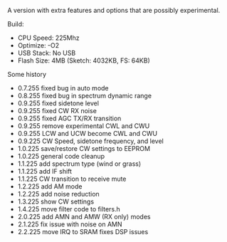 A version with extra features and options that are possibly experimental.

Build:
 *  CPU Speed: 225Mhz
 *  Optimize: -O2
 *  USB Stack: No USB
 *  Flash Size: 4MB (Sketch: 4032KB, FS: 64KB)

Some history
 *  0.7.255 fixed bug in auto mode
 *  0.8.255 fixed bug in spectrum dynamic range
 *  0.9.255 fixed sidetone level
 *  0.9.255 fixed CW RX noise
 *  0.9.255 fixed AGC TX/RX transition
 *  0.9.255 remove experimental CWL and CWU
 *  0.9.255 LCW and UCW become CWL and CWU
 *  0.9.225 CW Speed, sidetone frequency, and level
 *  1.0.225 save/restore CW settings to EEPROM
 *  1.0.225 general code cleanup
 *  1.1.225 add spectrum type (wind or grass)
 *  1.1.225 add IF shift
 *  1.1.225 CW transition to receive mute
 *  1.2.225 add AM mode
 *  1.2.225 add noise reduction
 *  1.3.225 show CW settings
 *  1.4.225 move filter code to filters.h
 *  2.0.225 add AMN and AMW (RX only) modes
 *  2.1.225 fix issue with noise on AMN
 *  2.2.225 move IRQ to SRAM fixes DSP issues
